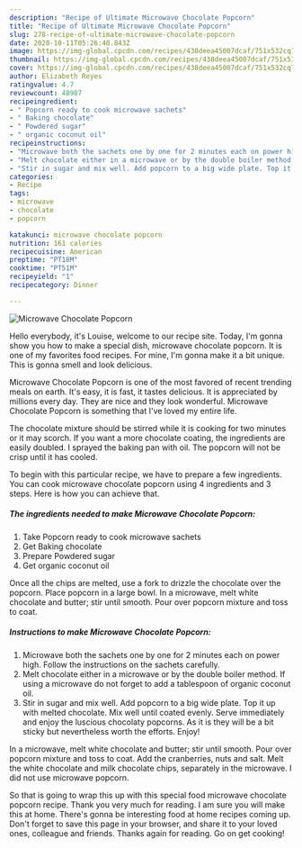 ```yaml
---
description: "Recipe of Ultimate Microwave Chocolate Popcorn"
title: "Recipe of Ultimate Microwave Chocolate Popcorn"
slug: 278-recipe-of-ultimate-microwave-chocolate-popcorn
date: 2020-10-11T05:26:40.843Z
image: https://img-global.cpcdn.com/recipes/438deea45007dcaf/751x532cq70/microwave-chocolate-popcorn-recipe-main-photo.jpg
thumbnail: https://img-global.cpcdn.com/recipes/438deea45007dcaf/751x532cq70/microwave-chocolate-popcorn-recipe-main-photo.jpg
cover: https://img-global.cpcdn.com/recipes/438deea45007dcaf/751x532cq70/microwave-chocolate-popcorn-recipe-main-photo.jpg
author: Elizabeth Reyes
ratingvalue: 4.7
reviewcount: 48987
recipeingredient:
- " Popcorn ready to cook microwave sachets"
- " Baking chocolate"
- " Powdered sugar"
- " organic coconut oil"
recipeinstructions:
- "Microwave both the sachets one by one for 2 minutes each on power high. Follow the instructions on the sachets carefully."
- "Melt chocolate either in a microwave or by the double boiler method. If using a microwave do not forget to add a tablespoon of organic coconut oil."
- "Stir in sugar and mix well. Add popcorn to a big wide plate. Top it up with melted chocolate. Mix well until coated evenly. Serve immediately and enjoy the luscious chocolaty popcorns. As it is they will be a bit sticky but nevertheless worth the efforts. Enjoy!"
categories:
- Recipe
tags:
- microwave
- chocolate
- popcorn

katakunci: microwave chocolate popcorn 
nutrition: 161 calories
recipecuisine: American
preptime: "PT18M"
cooktime: "PT51M"
recipeyield: "1"
recipecategory: Dinner

---
```



![Microwave Chocolate Popcorn](https://img-global.cpcdn.com/recipes/438deea45007dcaf/751x532cq70/microwave-chocolate-popcorn-recipe-main-photo.jpg)

Hello everybody, it's Louise, welcome to our recipe site. Today, I'm gonna show you how to make a special dish, microwave chocolate popcorn. It is one of my favorites food recipes. For mine, I'm gonna make it a bit unique. This is gonna smell and look delicious.

Microwave Chocolate Popcorn is one of the most favored of recent trending meals on earth. It's easy, it is fast, it tastes delicious. It is appreciated by millions every day. They are nice and they look wonderful. Microwave Chocolate Popcorn is something that I've loved my entire life.

The chocolate mixture should be stirred while it is cooking for two minutes or it may scorch. If you want a more chocolate coating, the ingredients are easily doubled. I sprayed the baking pan with oil. The popcorn will not be crisp until it has cooled.


To begin with this particular recipe, we have to prepare a few ingredients. You can cook microwave chocolate popcorn using 4 ingredients and 3 steps. Here is how you can achieve that.

<!--inarticleads1-->

##### The ingredients needed to make Microwave Chocolate Popcorn:

1. Take  Popcorn ready to cook microwave sachets
1. Get  Baking chocolate
1. Prepare  Powdered sugar
1. Get  organic coconut oil


Once all the chips are melted, use a fork to drizzle the chocolate over the popcorn. Place popcorn in a large bowl. In a microwave, melt white chocolate and butter; stir until smooth. Pour over popcorn mixture and toss to coat. 

<!--inarticleads2-->

##### Instructions to make Microwave Chocolate Popcorn:

1. Microwave both the sachets one by one for 2 minutes each on power high. Follow the instructions on the sachets carefully.
1. Melt chocolate either in a microwave or by the double boiler method. If using a microwave do not forget to add a tablespoon of organic coconut oil.
1. Stir in sugar and mix well. Add popcorn to a big wide plate. Top it up with melted chocolate. Mix well until coated evenly. Serve immediately and enjoy the luscious chocolaty popcorns. As it is they will be a bit sticky but nevertheless worth the efforts. Enjoy!


In a microwave, melt white chocolate and butter; stir until smooth. Pour over popcorn mixture and toss to coat. Add the cranberries, nuts and salt. Melt the white chocolate and milk chocolate chips, separately in the microwave. I did not use microwave popcorn. 

So that is going to wrap this up with this special food microwave chocolate popcorn recipe. Thank you very much for reading. I am sure you will make this at home. There's gonna be interesting food at home recipes coming up. Don't forget to save this page in your browser, and share it to your loved ones, colleague and friends. Thanks again for reading. Go on get cooking!
